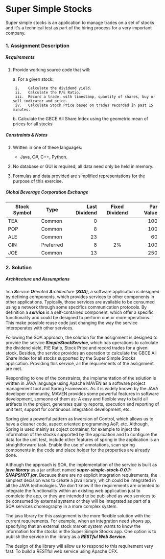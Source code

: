 # Super Simple Stocks 
 Super simple stocks is an application to manage trades on a set of stocks and it's a technical test as part of 
 the hiring process for a very important company.
 
 ### 1. Assignment Description
 
 ##### Requirements
 
 1.	Provide working source code that will:
 
     a.	For a given stock:
     
         i.    Calculate the dividend yield.
         ii.   Calculate the P/E Ratio.
         iii.  Record a trade, with timestamp, quantity of shares, buy or sell indicator and price.
         iv.   Calculate Stock Price based on trades recorded in past 15 minutes.
 
     b.	Calculate the GBCE All Share Index using the geometric mean of prices for all stocks
 
 ##### Constraints & Notes
 
 1.	Written in one of these languages:
     
     * Java, C#, C++, Python.
     
 2.	No database or GUI is required, all data need only be held in memory.
 
 3.	Formulas and data provided are simplified representations for the purpose of this exercise.
 
 ##### Global Beverage Corporation Exchange
 
 Stock Symbol  | Type | Last Dividend | Fixed Dividend | Par Value
 ------------- | ---- | ------------: | :------------: | --------: 
 TEA           | Common    | 0  |    | 100
 POP           | Common    | 8  |    | 100
 ALE           | Common    | 23 |    | 60
 GIN           | Preferred | 8  | 2% | 100
 JOE           | Common    | 13 |    | 250
 
 
 
 ### 2. Solution
 
 ##### Architecture and Assumptions
 
 In a _**S**ervice **O**riented **A**rchitecture (**SOA**)_, a software application is designed 
 by defining components, which provides services to other components in other applications. Typically, 
 those services are available to be consumed using a network through some specifics communication 
 protocols. By definition a _**service**_ is a self-contained component, which offer a specific 
 functionality and could be designed to perform one or more operations. This make possible reuse 
 code just changing the way the service interoperates with other services.
 
 Following the SOA approach, the solution for the assignment is designed to provide the service 
 _**SimpleStockService**_, which has operations to calculate the dividend yield, P/E Ratio, 
 Stock Price and record trades for a given stock. Besides, the service provides an operation 
 to calculate the GBCE All Share Index for all stocks supported by the Super Simple Stocks application. 
 Providing this service, all the requirements of the assignment are met.
 
 Responding to one of the constraints, the implementation of the solution is written in JAVA 
 language using Apache MAVEN as a software project management tool and Spring Framework. 
 As it is widely known by the JAVA developer community, MAVEN 
 provides some powerful features in software development, someone of them as: 
 A easy and flexible way to build all artifacts in the project, generates quality reports, 
 execution and reporting of unit test, support for continuous integration development, etc.
 
 Spring give a powerful pattern as Inversion of Control, which allows us to have a cleaner code, 
 aspect oriented programming AoP, etc. Although, Spring is used mainly as object container, 
 for example to inject the information of the stocks supported by the application and to configure 
 the data for the unit test, include other features of spring in the application is an straightforward 
 task. Enable the use of annotations, scan spring components in the code and place holder for 
 the properties are already done.
 
 
 Although the approach is SOA, the implementation of the service is built as _**java library**_ as
 a jar artifact named _**super-simple-stock-0.0.1-SNAPSHOT.jar**_. Because there are no explicit 
 integration requirements, the simplest decision was to create a java library, which could be 
 integrated in all the JAVA technologies. We don't know if the requirements are oriented to integrate 
 the functionality within an existing web application just to complete the app, or they are intended to 
 be published as web services to be consumed by external systems or they will be integrated as part of 
 a SOA services choreography in a more complex system.
 
 The java library for this assignment is the more flexible solution with the current requirements. 
 For example, when an integration need shows up, specifying that an external stock market system wants 
 to know the information for the stocks in the Super Simple Stocks app. One option is to publish 
 the service in the library as a _**RESTful Web Service**_. 
 
 The design of the library will allow us to respond to this requirement very fast. To build a RESTful web 
 service using Apache CFX.
 
 
